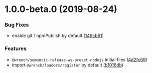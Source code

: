 # 1.0.0-beta.0 (2019-08-24)


### Bug Fixes

* enable git / npmPublish by default ([149cb91](https://github.com/gavar/wrench/commit/149cb91))


### Features

* `@wrench/semantic-release-ws-preset-nodejs` initial files ([4d2fc69](https://github.com/gavar/wrench/commit/4d2fc69))
* import `@wrench/loaders/register` by default ([b1016db](https://github.com/gavar/wrench/commit/b1016db))
